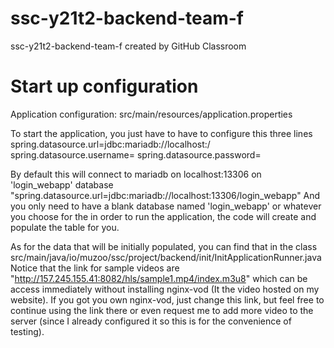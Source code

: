 # ssc-y21t2-backend-team-f
ssc-y21t2-backend-team-f created by GitHub Classroom
# Start up configuration
Application configuration: src/main/resources/application.properties

To start the application, you just have to have to configure this three lines
spring.datasource.url=jdbc:mariadb://localhost:<port>/<database name>
spring.datasource.username=<Your username>
spring.datasource.password=<Your password>
  
By default this will connect to mariadb on localhost:13306 on 'login_webapp' database
"spring.datasource.url=jdbc:mariadb://localhost:13306/login_webapp"
And you only need to have a blank database named 'login_webapp' or whatever you choose for
the <database name> in order to run the application, the code will create and populate the table
for you.
  
As for the data that will be initially populated, you can find that in the class
src/main/java/io/muzoo/ssc/project/backend/init/InitApplicationRunner.java
Notice that the link for sample videos are "http://157.245.155.41:8082/hls/sample1.mp4/index.m3u8"
which can be access immediately without installing nginx-vod (It the video hosted on my website).
If you got you own nginx-vod, just change this link, but feel free to continue using the link there
or even request me to add more video to the server (since I already configured it so this is for the convenience
of testing).
